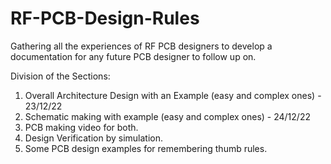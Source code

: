 # RF-PCB-Design-Rules
Gathering all the experiences of RF PCB designers to develop a documentation for any future PCB designer to follow up on.

Division of the Sections:
1. Overall Architecture Design with an Example (easy and complex ones) - 23/12/22
2. Schematic making with example (easy and complex ones) - 24/12/22
3. PCB making video for both.
4. Design Verification by simulation.
5. Some PCB design examples for remembering thumb rules.

